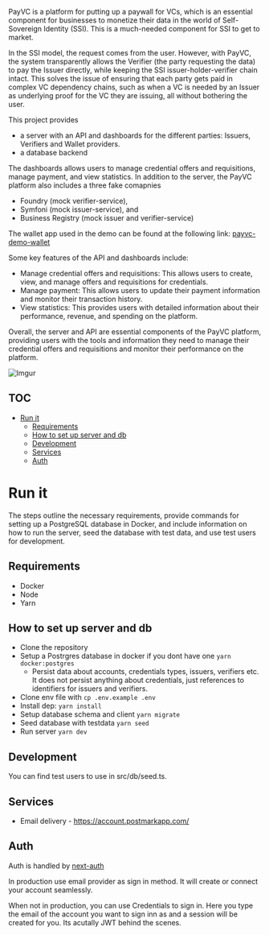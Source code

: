 PayVC is a platform for putting up a paywall for VCs, which is an essential component for businesses to monetize their data in the world of Self-Sovereign Identity (SSI). This is a much-needed component for SSI to get to market.

In the SSI model, the request comes from the user. However, with PayVC, the system transparently allows the Verifier (the party requesting the data) to pay the Issuer directly, while keeping the SSI issuer-holder-verifier chain intact. This solves the issue of ensuring that each party gets paid in complex VC dependency chains, such as when a VC is needed by an Issuer as underlying proof for the VC they are issuing, all without bothering the user.

This project provides

* a server with an API and dashboards for the different parties: Issuers, Verifiers and Wallet providers.
* a database backend

The dashboards allows users to manage credential offers and requisitions, manage payment, and view statistics. In addition to the server, the PayVC platform also includes a three fake comapnies

* Foundry (mock verifier-service), 
* Symfoni (mock issuer-service), and
* Business Registry (mock issuer and verifier-service)

The wallet app used in the demo can be found at the following link: [payvc-demo-wallet](https://github.com/symfoni/payvc-demo-wallet/tree/demo)

Some key features of the API and dashboards include:

-   Manage credential offers and requisitions: This allows users to create, view, and manage offers and requisitions for credentials.
-   Manage payment: This allows users to update their payment information and monitor their transaction history.
-   View statistics: This provides users with detailed information about their performance, revenue, and spending on the platform.

Overall, the server and API are essential components of the PayVC platform, providing users with the tools and information they need to manage their credential offers and requisitions and monitor their performance on the platform.

![Imgur](https://i.imgur.com/m6wlxun.png)



## TOC

- [Run it](#run-it)
  - [Requirements](#requirements)
  - [How to set up server and db](#how-to-set-up-server-and-db)
  - [Development](#development)
  - [Services](#services)
  - [Auth](#auth)


# Run it

The steps outline the necessary requirements, provide commands for setting up a PostgreSQL database in Docker, and include information on how to run the server, seed the database with test data, and use test users for development. 

## Requirements

- Docker
- Node
- Yarn

## How to set up server and db

- Clone the repository 
- Setup a Postrgres database in docker if you dont have one `yarn docker:postgres`
  - Persist data about accounts, credentials types, issuers, verifiers etc. It does not persist anything about credentials, just references to identifiers for issuers and verifiers.
- Clone env file with `cp .env.example .env`
- Install dep: `yarn install`
- Setup database schema and client `yarn migrate`
- Seed database with testdata `yarn seed`
- Run server `yarn dev`

## Development
You can find test users to use in src/db/seed.ts.

## Services

- Email delivery - https://account.postmarkapp.com/

## Auth
Auth is handled by [next-auth](https://next-auth.js.org/)

In production use email provider as sign in method. It will create or connect your account seamlessly. 

When not in production, you can use Credentials to sign in. Here you type the email of the account you want to sign inn as and a session will be created for you. Its acutally JWT behind the scenes.
